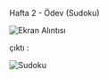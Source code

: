 Hafta 2 - Ödev (Sudoku)

![Ekran Alıntısı](https://github.com/TkN42/React/assets/29886553/278cf1e1-680f-4d53-a6d2-12e636d5a9f6)



çıktı :

![Sudoku](https://github.com/TkN42/React/assets/29886553/a6213f9a-b072-410f-ab1c-0b9be68e4be0)
